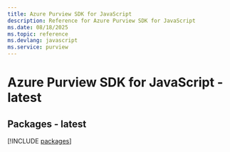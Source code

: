 ```yaml
---
title: Azure Purview SDK for JavaScript
description: Reference for Azure Purview SDK for JavaScript
ms.date: 08/18/2025
ms.topic: reference
ms.devlang: javascript
ms.service: purview
---
```

# Azure Purview SDK for JavaScript - latest
## Packages - latest
[!INCLUDE [packages](purview-index.md)]